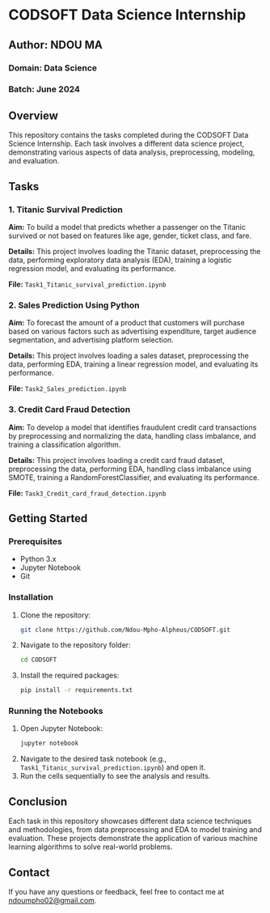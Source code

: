 # CODSOFT Data Science Internship

## Author: NDOU MA

### Domain: Data Science

### Batch: June 2024

## Overview

This repository contains the tasks completed during the CODSOFT Data Science Internship. Each task involves a different data science project, demonstrating various aspects of data analysis, preprocessing, modeling, and evaluation.

## Tasks

### 1. Titanic Survival Prediction

**Aim:** To build a model that predicts whether a passenger on the Titanic survived or not based on features like age, gender, ticket class, and fare.

**Details:** This project involves loading the Titanic dataset, preprocessing the data, performing exploratory data analysis (EDA), training a logistic regression model, and evaluating its performance.

**File:** `Task1_Titanic_survival_prediction.ipynb`

### 2. Sales Prediction Using Python

**Aim:** To forecast the amount of a product that customers will purchase based on various factors such as advertising expenditure, target audience segmentation, and advertising platform selection.

**Details:** This project involves loading a sales dataset, preprocessing the data, performing EDA, training a linear regression model, and evaluating its performance.

**File:** `Task2_Sales_prediction.ipynb`

### 3. Credit Card Fraud Detection

**Aim:** To develop a model that identifies fraudulent credit card transactions by preprocessing and normalizing the data, handling class imbalance, and training a classification algorithm.

**Details:** This project involves loading a credit card fraud dataset, preprocessing the data, performing EDA, handling class imbalance using SMOTE, training a RandomForestClassifier, and evaluating its performance.

**File:** `Task3_Credit_card_fraud_detection.ipynb`

## Getting Started

### Prerequisites

- Python 3.x
- Jupyter Notebook
- Git

### Installation

1. Clone the repository:
    ```sh
    git clone https://github.com/Ndou-Mpho-Alpheus/CODSOFT.git
    ```
2. Navigate to the repository folder:
    ```sh
    cd CODSOFT
    ```
3. Install the required packages:
    ```sh
    pip install -r requirements.txt
    ```

### Running the Notebooks

1. Open Jupyter Notebook:
    ```sh
    jupyter notebook
    ```
2. Navigate to the desired task notebook (e.g., `Task1_Titanic_survival_prediction.ipynb`) and open it.
3. Run the cells sequentially to see the analysis and results.

## Conclusion

Each task in this repository showcases different data science techniques and methodologies, from data preprocessing and EDA to model training and evaluation. These projects demonstrate the application of various machine learning algorithms to solve real-world problems.

## Contact

If you have any questions or feedback, feel free to contact me at ndoumpho02@gmail.com.

